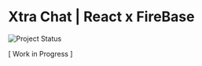 # Xtra Chat | React x FireBase

![Project Status](https://img.shields.io/badge/Project%20Status-Ongoing-orange?style=for-the-badge&logo=github)

[ Work in Progress ]
